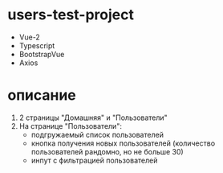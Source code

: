 # users-test-project
+ Vue-2
+ Typescript
+ BootstrapVue
+ Axios

# описание
1. 2 страницы "Домашняя" и "Пользователи"
2. На странице "Пользователи":
	- подгружаемый список пользователей
	- кнопка получения новых пользователей (количество пользователей рандомно, но не больше 30)
	- инпут с фильтрацией пользователей
